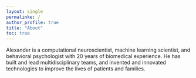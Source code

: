 ```yaml
---
layout: single
permalinke: /
author_profile: true
title: "About"
toc: true
---
```


Alexander is a computational neuroscientist, machine learning scientist, and behavioral psychologist with 20 years of biomedical experience. He has built and lead multidisciplinary teams, and invented and innovated technologies to improve the lives of patients and families.
